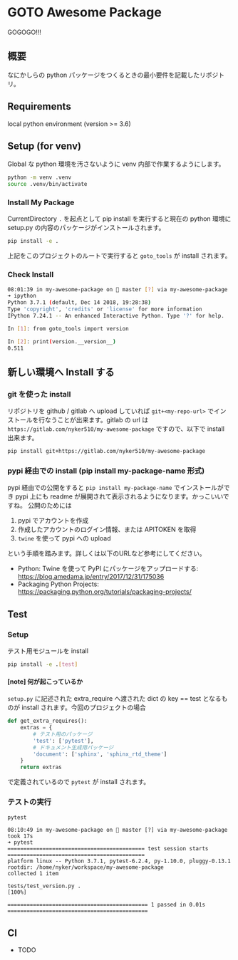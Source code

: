 # GOTO Awesome Package

GOGOGO!!!

## 概要

なにかしらの python パッケージをつくるときの最小要件を記載したリポジトリ。

## Requirements

local python environment (version >= 3.6)

## Setup (for venv)

Global な python 環境を汚さないように venv 内部で作業するようにします。

```bash
python -m venv .venv
source .venv/bin/activate
```

### Install My Package

CurrentDirectory `.` を起点として pip install を実行すると現在の python 環境に setup.py の内容のパッケージがインストールされます。

```bash
pip install -e .
```

上記をこのプロジェクトのルートで実行すると `goto_tools` が install されます。

### Check Install

```bash
08:01:39 in my-awesome-package on  master [?] via my-awesome-package 
➜ ipython 
Python 3.7.1 (default, Dec 14 2018, 19:28:38) 
Type 'copyright', 'credits' or 'license' for more information
IPython 7.24.1 -- An enhanced Interactive Python. Type '?' for help.

In [1]: from goto_tools import version

In [2]: print(version.__version__)
0.511
```

## 新しい環境へ Install する

### git を使った install

リポジトリを github / gitlab へ upload していれば `git+<my-repo-url>` でインストールを行なうことが出来ます。gitlab の url は `https://gitlab.com/nyker510/my-awesome-package` ですので、以下で install 出来ます。

```bash
pip install git+https://gitlab.com/nyker510/my-awesome-package
```

### pypi 経由での install (pip install my-package-name 形式)

pypi 経由での公開をすると `pip install my-package-name` でインストールができ pypi 上にも readme が展開されて表示されるようになります。かっこいいですね。
公開のためには

1. pypi でアカウントを作成
2. 作成したアカウントのログイン情報、または APITOKEN を取得
3. `twine` を使って pypi への upload

という手順を踏みます。詳しくは以下のURLなど参考にしてください。

* Python: Twine を使って PyPI にパッケージをアップロードする: https://blog.amedama.jp/entry/2017/12/31/175036
* Packaging Python Projects: https://packaging.python.org/tutorials/packaging-projects/

## Test

### Setup

テスト用モジュールを install

```bash
pip install -e .[test]
```

#### [note] 何が起こっているか

`setup.py` に記述された extra_require へ渡された dict の key == test となるものが install されます。今回のプロジェクトの場合

```python
def get_extra_requires():
    extras = {
        # テスト用のパッケージ
        'test': ['pytest'],
        # ドキュメント生成用パッケージ
        'document': ['sphinx', 'sphinx_rtd_theme']
    }
    return extras
```

で定義されているので `pytest` が install されます。

### テストの実行

```bash
pytest
```

```
08:10:49 in my-awesome-package on  master [?] via my-awesome-package took 17s 
➜ pytest                  
=========================================== test session starts ===========================================
platform linux -- Python 3.7.1, pytest-6.2.4, py-1.10.0, pluggy-0.13.1
rootdir: /home/nyker/workspace/my-awesome-package
collected 1 item                                                                                          

tests/test_version.py .                                                                             [100%]

============================================ 1 passed in 0.01s ============================================
```

## CI

* TODO